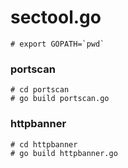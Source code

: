 # sectool.go

```
# export GOPATH=`pwd`
```

### portscan
```
# cd portscan
# go build portscan.go
```

### httpbanner
```
# cd httpbanner
# go build httpbanner.go
```



